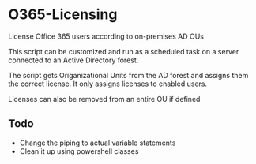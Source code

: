 # O365-Licensing
License Office 365 users according to on-premises AD OUs  
  
This script can be customized and run as a scheduled task on a server connected to an Active Directory forest.  
  
The script gets Origanizational Units from the AD forest and assigns them the correct license. 
It only assigns licenses to enabled users.  
  
Licenses can also be removed from an entire OU if defined

## Todo
* Change the piping to actual variable statements
* Clean it up using powershell classes
